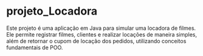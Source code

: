 # projeto_Locadora
Este projeto é uma aplicação em Java para simular uma locadora de filmes. Ele permite registrar filmes, clientes e realizar locações de maneira simples, além de retornar o cupom de locação dos pedidos, utilizando conceitos fundamentais de POO. 
